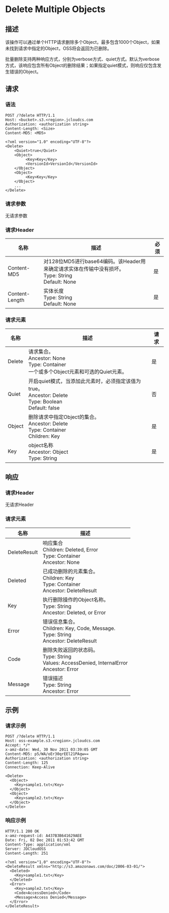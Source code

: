 # Delete Multiple Objects

## 描述
该操作可以通过单个HTTP请求删除多个Object，最多包含1000个Object，如果未找到请求中指定的Object，OSS将会返回为已删除。

批量删除支持两种响应方式，分别为verbose方式、quiet方式。默认为verbose方式，该响应包含所有Object的删除结果；如果指定quiet模式，则响应仅包含发生错误的Object。

## 请求
### 语法
```
POST /?delete HTTP/1.1
Host: <bucket>.s3.<region>.jcloudcs.com 
Authorization: <authorization string>
Content-Length: <Size>
Content-MD5: <MD5>

<?xml version="1.0" encoding="UTF-8"?>
<Delete>
    <Quiet>true</Quiet>
    <Object>
         <Key>Key</Key>
         <VersionId>VersionId</VersionId>
    </Object>
    <Object>
         <Key>Key</Key>
    </Object>
    ...
</Delete>			
```

### 请求参数
无请求参数
### 请求Header

名称|描述|必须
---|---|---
Content-MD5|对128位MD5进行base64编码。该Header用来确定请求实体在传输中没有损坏。<br>Type: String<br>Default: None|是
Content-Length|实体长度<br>Type: String<br>Default: None|是

### 请求元素

名称|描述|请求
---|---|---
Delete|请求集合。<br>Ancestor: None<br>Type: Container<br>一个或多个Object元素和可选的Quiet元素。|是
Quiet|开启quiet模式，当添加此元素时，必须指定该值为true。<br>Ancestor: Delete<br>Type: Boolean<br>Default: false|否
Object|删除请求中指定Object的集合。<br>Ancestor: Delete<br>Type: Container<br>Children: Key|是
Key|object名称<br>Ancestor: Object<br>Type: String|是

## 响应
### 请求Header
无请求Header
### 请求元素

名称|描述
---|---
DeleteResult|响应集合<br>Children: Deleted, Error<br>Type: Container<br>Ancestor: None
Deleted|已成功删除的元素集合。<br>Children: Key<br>Type: Container<br>Ancestor: DeleteResult
Key|执行删除操作的Object名称。<br>Type: String<br>Ancestor: Deleted, or Error
Error|错误信息集合。<br>Children: Key, Code, Message.<br>Type: String<br>Ancestor: DeleteResult
Code|删除失败返回的状态码。<br>Type: String<br>Values: AccessDenied, InternalError<br>Ancestor: Error
Message|错误描述<br>Type: String<br>Ancestor: Error

## 示例
### 请求示例
```
POST /?delete HTTP/1.1
Host: oss-example.s3.<region>.jcloudcs.com 
Accept: */*
x-amz-date: Wed, 30 Nov 2011 03:39:05 GMT
Content-MD5: p5/WA/oEr30qrEEl21PAqw==
Authorization: <authorization string>
Content-Length: 125
Connection: Keep-Alive

<Delete>
  <Object>
    <Key>sample1.txt</Key>
  </Object>
  <Object>
    <Key>sample2.txt</Key>
  </Object>
</Delete>
```
### 响应示例
```
HTTP/1.1 200 OK
x-amz-request-id: A437B3B641629AEE
Date: Fri, 02 Dec 2011 01:53:42 GMT
Content-Type: application/xml
Server: JDCloudOSS
Content-Length: 251

<?xml version="1.0" encoding="UTF-8"?>
<DeleteResult xmlns="http://s3.amazonaws.com/doc/2006-03-01/">
  <Deleted>
    <Key>sample1.txt</Key>
  </Deleted>
  <Error>
    <Key>sample2.txt</Key>
    <Code>AccessDenied</Code>
    <Message>Access Denied</Message>
  </Error>
</DeleteResult>
```

